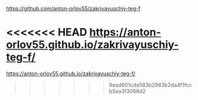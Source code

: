 https://github.com/anton-orlov55/zakrivayuschiy-teg-f

<<<<<<< HEAD
https://anton-orlov55.github.io/zakrivayuschiy-teg-f/
=======
https://anton-orlov55.github.io/zakrivayuschiy-teg-f/
>>>>>>> 9ead601cda583b2983b2da4f1fccb5ea3f3068d2
